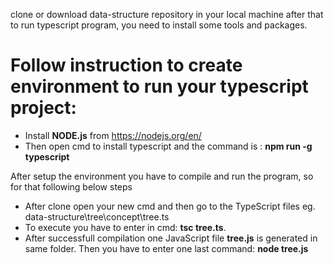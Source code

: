 clone or download data-structure repository in your local machine after that to run typescript program, you need to install some tools and packages.

# Follow instruction to create environment to run your typescript project:
 - Install **NODE.js** from https://nodejs.org/en/
 - Then open cmd to install typescript and the command is : **npm run -g typescript**

After setup the environment you have to compile and run the program, so for that following below steps
- After clone open your new cmd and then go to the TypeScript files eg.              data-structure\tree\concept\tree.ts
- To execute you have to enter in cmd: **tsc tree.ts**.
- After successfull compilation one JavaScript file **tree.js** is generated in same folder. Then you have to enter one last command: **node tree.js**